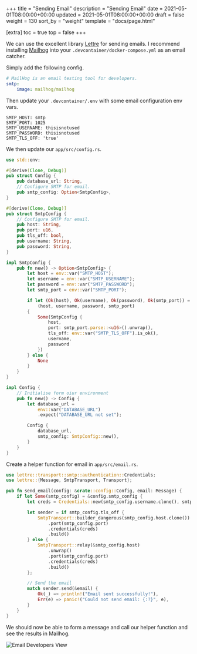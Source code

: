 +++
title = "Sending Email"
description = "Sending Email"
date = 2021-05-01T08:00:00+00:00
updated = 2021-05-01T08:00:00+00:00
draft = false
weight = 130
sort_by = "weight"
template = "docs/page.html"

[extra]
toc = true
top = false
+++

We can use the excellent library [Lettre](https://lettre.rs/) for sending emails. I recommend installing [Mailhog](https://github.com/mailhog/MailHog) into your `.devcontainer/docker-compose.yml` as an email catcher.

Simply add the following config.

```yaml
# MailHog is an email testing tool for developers.
smtp:
    image: mailhog/mailhog
```

Then update your `.devcontainer/.env` with some email configuration env vars.

```
SMTP_HOST: smtp
SMTP_PORT: 1025
SMTP_USERNAME: thisisnotused
SMTP_PASSWORD: thisisnotused
SMTP_TLS_OFF: 'true'
```

We then update our `app/src/config.rs`.

```rust
use std::env;

#[derive(Clone, Debug)]
pub struct Config {
    pub database_url: String,
    // Configure SMTP for email.
    pub smtp_config: Option<SmtpConfig>,
}

#[derive(Clone, Debug)]
pub struct SmtpConfig {
    // Configure SMTP for email.
    pub host: String,
    pub port: u16,
    pub tls_off: bool,
    pub username: String,
    pub password: String,
}

impl SmtpConfig {
    pub fn new() -> Option<SmtpConfig> {
        let host = env::var("SMTP_HOST");
        let username = env::var("SMTP_USERNAME");
        let password = env::var("SMTP_PASSWORD");
        let smtp_port = env::var("SMTP_PORT");

        if let (Ok(host), Ok(username), Ok(password), Ok(smtp_port)) =
            (host, username, password, smtp_port)
        {
            Some(SmtpConfig {
                host,
                port: smtp_port.parse::<u16>().unwrap(),
                tls_off: env::var("SMTP_TLS_OFF").is_ok(),
                username,
                password
            })
        } else {
            None
        }
    }
}

impl Config {
    // Initialise form oiur environment
    pub fn new() -> Config {
        let database_url = 
            env::var("DATABASE_URL")
            .expect("DATABASE_URL not set");

        Config {
            database_url,
            smtp_config: SmtpConfig::new(),
        }
    }
}
```

Create a helper function for email in `app/src/email.rs`.

```rust
use lettre::transport::smtp::authentication::Credentials;
use lettre::{Message, SmtpTransport, Transport};

pub fn send_email(config: &crate::config::Config, email: Message) {
    if let Some(smtp_config) = &config.smtp_config {
        let creds = Credentials::new(smtp_config.username.clone(), smtp_config.password.clone());

        let sender = if smtp_config.tls_off {
            SmtpTransport::builder_dangerous(smtp_config.host.clone())
                .port(smtp_config.port)
                .credentials(creds)
                .build()
        } else {
            SmtpTransport::relay(&smtp_config.host)
                .unwrap()
                .port(smtp_config.port)
                .credentials(creds)
                .build()
        };

        // Send the email
        match sender.send(&email) {
            Ok(_) => println!("Email sent successfully!"),
            Err(e) => panic!("Could not send email: {:?}", e),
        }
    }
}
```

We should now be able to form a message and call our helper function and see the results in Mailhog.

![Email Developers View](/mailhog.png)
